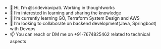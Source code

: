 - 👋 Hi, I’m @srideviravipati. Working in thoughtworks
- 👀 I’m interested in learning and sharing the knowledge
- 🌱 I’m currently learning GO, Terraform System Design and AWS
- 💞️ I’m looking to collaborate on backend development(Java, Springboot) with Devops
- 📫 You can reach or DM me on +91-7674825462 related to technical aspects

<!---
srideviravipati/srideviravipati is a ✨ special ✨ repository because its `README.md` (this file) appears on your GitHub profile.
You can click the Preview link to take a look at your changes.
--->
